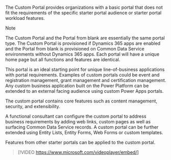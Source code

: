 The Custom Portal provides organizations with a basic portal that does not fit the requirements of the specific starter portal audience or starter portal workload features.  

> [!NOTE]
> The Custom Portal and the Portal from blank are essentially the same portal type.  The Custom Portal is provisioned if Dynamics 365 apps are enabled and the Portal from blank is provisioned on Common Data Service environments without Dynamics 365 apps.  Each portal will have a unique home page but all functions and features are identical.

This portal is an ideal starting point for unique line-of-business applications with portal requirements.  Examples of custom portals could be event and registration management, grant management and certification management.  Any custom business application built on the Power Platform can be extended to an external facing audience using custom Power Apps portals.

The custom portal contains core features such as content management, security, and extensibility.

A functional consultant can configure the custom portal to address business requirements by adding web links, custom pages as well as surfacing Common Data Service records.  A custom portal can be further extended using Entity Lists, Entity Forms, Web Forms or custom templates.

Features from other starter portals can be applied to the custom portal.

> [!VIDEO https://www.microsoft.com/videoplayer/embed/]

